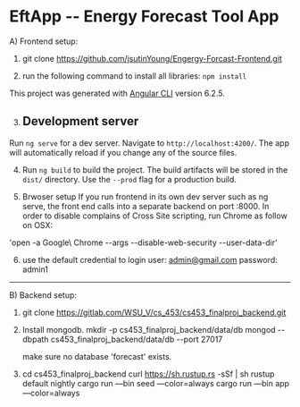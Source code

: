 # EftApp -- Energy Forecast Tool App

A) Frontend setup:

  1) git clone https://github.com/jsutinYoung/Engergy-Forcast-Frontend.git

  2) run the following command to install all libraries:
  `npm install`

  This project was generated with [Angular CLI](https://github.com/angular/angular-cli) version 6.2.5.

  3) ## Development server

  Run `ng serve` for a dev server. Navigate to `http://localhost:4200/`. The app will automatically reload if you change any of the source files.

  4) Run `ng build` to build the project. The build artifacts will be stored in the `dist/` directory. Use the `--prod` flag for a production build.


  5) Brwoser setup
  If you run frontend in its own dev server such as ng serve, the front end calls into a separate backend on port :8000.
  In order to disable complains of Cross Site scripting, run Chrome as follow on OSX:

  'open -a Google\ Chrome --args --disable-web-security --user-data-dir'

  6) use the default credential to login
    user: admin@gmail.com
    password: admin1
---------------------------------------------------------------------------------------------------------------

B) Backend setup:

 1) git clone https://gitlab.com/WSU_V/cs_453/cs453_finalproj_backend.git

 2) Install mongodb.
    mkdir -p cs453_finalproj_backend/data/db 
    mongod --dbpath cs453_finalproj_backend/data/db --port 27017

    make sure no database 'forecast' exists.

 3) cd cs453_finalproj_backend
    curl https://sh.rustup.rs -sSf | sh
    rustup default nightly
    cargo run —bin seed —color=always
    cargo run —bin app —color=always









